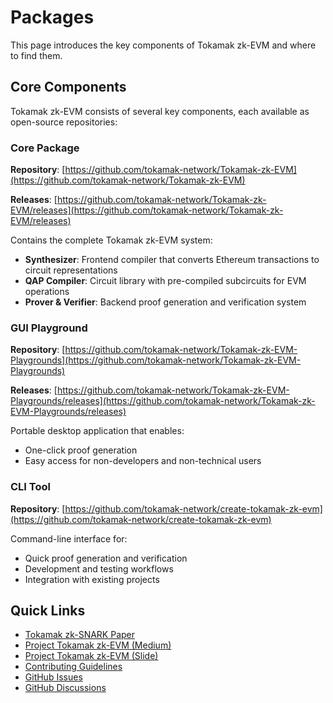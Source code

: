 # Packages

This page introduces the key components of Tokamak zk-EVM and where to find them.

## Core Components

Tokamak zk-EVM consists of several key components, each available as open-source repositories:

### Core Package

**Repository**: [https://github.com/tokamak-network/Tokamak-zk-EVM](https://github.com/tokamak-network/Tokamak-zk-EVM)

**Releases**: [https://github.com/tokamak-network/Tokamak-zk-EVM/releases](https://github.com/tokamak-network/Tokamak-zk-EVM/releases)

Contains the complete Tokamak zk-EVM system:

- **Synthesizer**: Frontend compiler that converts Ethereum transactions to circuit representations
- **QAP Compiler**: Circuit library with pre-compiled subcircuits for EVM operations
- **Prover & Verifier**: Backend proof generation and verification system

### GUI Playground

**Repository**: [https://github.com/tokamak-network/Tokamak-zk-EVM-Playgrounds](https://github.com/tokamak-network/Tokamak-zk-EVM-Playgrounds)

**Releases**: [https://github.com/tokamak-network/Tokamak-zk-EVM-Playgrounds/releases](https://github.com/tokamak-network/Tokamak-zk-EVM-Playgrounds/releases)

Portable desktop application that enables:

- One-click proof generation
- Easy access for non-developers and non-technical users

### CLI Tool

**Repository**: [https://github.com/tokamak-network/create-tokamak-zk-evm](https://github.com/tokamak-network/create-tokamak-zk-evm)

Command-line interface for:

- Quick proof generation and verification
- Development and testing workflows
- Integration with existing projects

## Quick Links

- [Tokamak zk-SNARK Paper](https://eprint.iacr.org/2024/507)
- [Project Tokamak zk-EVM (Medium)](https://medium.com/tokamak-network/project-tokamak-zk-evm-67483656fd21)
- [Project Tokamak zk-EVM (Slide)](https://docs.google.com/presentation/d/1D49fRElwkZYbEvQXB_rp5DEy22HFsabnXyeMQdNgjRw/edit?usp=sharing)
- [Contributing Guidelines](https://github.com/tokamak-network/Tokamak-zk-EVM/blob/main/CONTRIBUTING.md)
- [GitHub Issues](https://github.com/tokamak-network/Tokamak-zk-EVM/issues)
- [GitHub Discussions](https://github.com/tokamak-network/Tokamak-zk-EVM/discussions)
